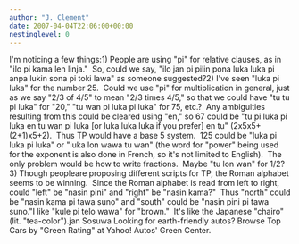 ```yaml
---
author: "J. Clement"
date: 2007-04-04T22:06:00+00:00
nestinglevel: 0
---
```

I'm noticing a few things:1) People are using "pi" for relative clauses, as in "ilo pi kama len linja."  So, could we say, "ilo jan pi pilin pona luka luka pi anpa lukin sona pi toki lawa" as someone suggested?2) I've seen "luka pi luka" for the number 25.  Could we use "pi" for multiplication in general, just as we say "2/3 of 4/5" to mean "2/3 times 4/5," so that we could have "tu tu pi luka" for "20," "tu wan pi luka pi luka" for 75, etc.?  Any ambiguities resulting from this could be cleared using "en," so 67 could be "tu pi luka pi luka en tu wan pi luka \[or luka luka luka if you prefer\] en tu" (2x5x5+(2+1)x5+2).  Thus TP would have a base 5 system.  125 could be "luka pi luka pi luka" or "luka lon wawa tu wan" (the word for "power" being used for the exponent is also done in French, so it's not limited to English).  The only problem would be how to write fractions.  Maybe "tu lon wan" for 1/2?3) Though peopleare proposing different scripts for TP, the Roman alphabet seems to be winning.  Since the Roman alphabet is read from left to right, could "left" be "nasin pini" and "right" be "nasin kama?"  Thus "north" could be "nasin kama pi tawa suno" and "south" could be "nasin pini pi tawa suno."I like "kule pi telo wawa" for "brown."  It's like the Japanese "chairo" (lit. "tea-color").jan Sosuwa Looking for earth-friendly autos? Browse Top Cars by "Green Rating" at Yahoo! Autos' Green Center.
